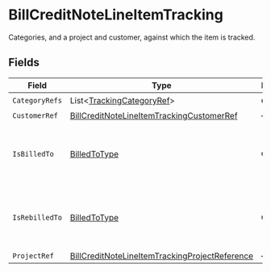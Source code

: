 # BillCreditNoteLineItemTracking

Categories, and a project and customer, against which the item is tracked.


## Fields

| Field                                                                                                                   | Type                                                                                                                    | Required                                                                                                                | Description                                                                                                             |
| ----------------------------------------------------------------------------------------------------------------------- | ----------------------------------------------------------------------------------------------------------------------- | ----------------------------------------------------------------------------------------------------------------------- | ----------------------------------------------------------------------------------------------------------------------- |
| `CategoryRefs`                                                                                                          | List<[TrackingCategoryRef](../../models/shared/TrackingCategoryRef.md)>                                                 | :heavy_check_mark:                                                                                                      | N/A                                                                                                                     |
| `CustomerRef`                                                                                                           | [BillCreditNoteLineItemTrackingCustomerRef](../../models/shared/BillCreditNoteLineItemTrackingCustomerRef.md)           | :heavy_minus_sign:                                                                                                      | N/A                                                                                                                     |
| `IsBilledTo`                                                                                                            | [BilledToType](../../models/shared/BilledToType.md)                                                                     | :heavy_check_mark:                                                                                                      | Defines if the invoice or credit note is billed/rebilled to a project or customer.                                      |
| `IsRebilledTo`                                                                                                          | [BilledToType](../../models/shared/BilledToType.md)                                                                     | :heavy_check_mark:                                                                                                      | Defines if the invoice or credit note is billed/rebilled to a project or customer.                                      |
| `ProjectRef`                                                                                                            | [BillCreditNoteLineItemTrackingProjectReference](../../models/shared/BillCreditNoteLineItemTrackingProjectReference.md) | :heavy_minus_sign:                                                                                                      | N/A                                                                                                                     |